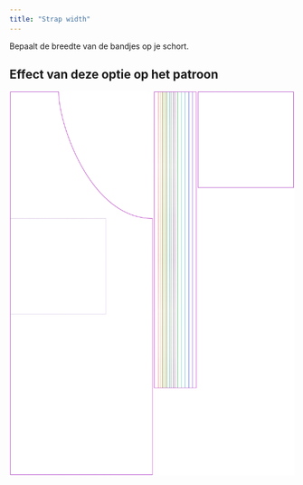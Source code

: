 ```yaml
---
title: "Strap width"
---
```


Bepaalt de breedte van de bandjes op je schort.

## Effect van deze optie op het patroon

![Deze afbeelding toont het effect van deze optie door meerdere varianten die een andere waarde hebben voor deze optie te vervangen](albert_strapwidth_sample.svg "Effect van deze optie op het patroon")
